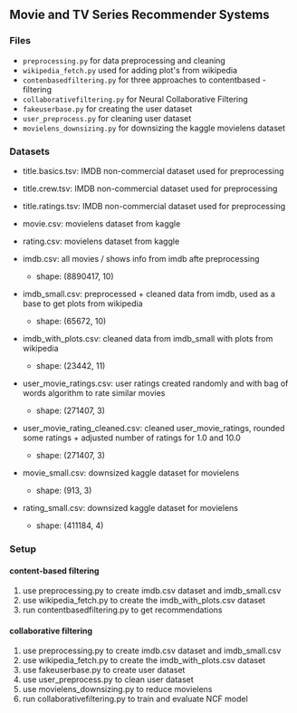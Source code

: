 ## Movie and TV Series Recommender Systems

### Files
- `preprocessing.py` for data preprocessing and cleaning
- `wikipedia_fetch.py` used for adding plot's from wikipedia
- `contenbasedfiltering.py` for three approaches to contentbased - filtering
- `collaborativefiltering.py` for Neural Collaborative Filtering 
- `fakeuserbase.py` for creating the user dataset
- `user_preprocess.py` for cleaning user dataset
- `movielens_downsizing.py` for downsizing the kaggle movielens dataset

### Datasets
- title.basics.tsv: IMDB non-commercial dataset used for preprocessing
- title.crew.tsv: IMDB non-commercial dataset used for preprocessing
- title.ratings.tsv: IMDB non-commercial dataset used for preprocessing

- movie.csv: movielens dataset from kaggle
- rating.csv: movielens dataset from kaggle

- imdb.csv: all movies / shows info from imdb afte preprocessing
    - shape: (8890417, 10)
- imdb_small.csv: preprocessed + cleaned data from imdb, used as a base to get plots from wikipedia
    - shape: (65672, 10)
- imdb_with_plots.csv: cleaned data from imdb_small with plots from wikipedia 
    - shape: (23442, 11)
- user_movie_ratings.csv: user ratings created randomly and with bag of words algorithm to rate similar movies
    - shape: (271407, 3)
- user_movie_rating_cleaned.csv: cleaned user_movie_ratings, rounded some ratings + adjusted number of ratings for 1.0 and 10.0
    - shape: (271407, 3)
- movie_small.csv: downsized kaggle dataset for movielens
    - shape: (913, 3)
- rating_small.csv: downsized kaggle dataset for movielens
    - shape: (411184, 4)


### Setup

#### content-based filtering
1. use preprocessing.py to create imdb.csv dataset and imdb_small.csv
2. use wikipedia_fetch.py to create the imdb_with_plots.csv dataset
3. run contentbasedfiltering.py to get recommendations

#### collaborative filtering
1. use preprocessing.py to create imdb.csv dataset and imdb_small.csv
2. use wikipedia_fetch.py to create the imdb_with_plots.csv dataset
3. use fakeuserbase.py to create user dataset
4. use user_preprocess.py to clean user dataset
5. use movielens_downsizing.py to reduce movielens
5. run collaborativefiltering.py to train and evaluate NCF model
